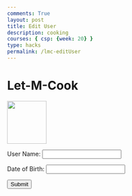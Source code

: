 ```yaml
---
comments: True
layout: post
title: Edit User
description: cooking
courses: { csp: {week: 20} }
type: hacks
permalink: /lmc-editUser
---
```

<style>

</style>
<!-- 
A simple HTML login form with a Login action when button is pressed.  

The form triggers the login_user function defined in the JavaScript below when the Login button is pressed.
-->
<link rel="stylesheet" href="/lmc-frontend/LMC/JS/SCSS/lmcLogin.css">
<div id="titleContainer">
    <h1 id="title">Let-M-Cook</h1>
</div>

<div class="background">

</div>

<div class="container">
    <form id="username" action="javascript:login_user()">
        <p>
        <img src="/lmc-frontend/images/cookie.png" width="92px" height="100px">
        </p>
        <p><label>
            User Name:
            <input class="userInput" type="text" name="name" id="name" required>
        </label></p>
        <p><label>
            Date of Birth:
            <input class="userInput" type="text" id="dob" required>
        </label></p>
        <p>
            <button onclick="login_user()">Submit</button>
        </p>
    </form>
</div>


<!-- 
Below JavaScript code is designed to handle user authentication in a web application. It's written to work with a backend server that uses JWT (JSON Web Tokens) for authentication.

The script defines a function when the page loads. This function is triggered when the Login button in the HTML form above is pressed. 
 -->
<script type="module">
    // uri variable and options object are obtained from config.js
    import { uri, options } from '{{site.baseurl}}/assets/js/api/config.js';
    
    function login_user(){
        // Set Authenticate endpoint
        const url = uri + '/api/users/';

        // Set the body of the request to include login data from the DOM
        const body = {
            name: document.getElementById("name").value,
            dob: document.getElementById("dob").value,
        };

        // Change options according to Authentication requirements
        const authOptions = {
            ...options, // This will copy all properties from options
            method: 'PUT', // Override the method property
            cache: 'no-cache', // Set the cache property
            headers: {
                'Content-Type': 'application/json', // Example header
                'uid': localStorage.getItem('uid') // Set the uid as a header
            },
            body: JSON.stringify(body),
        };

        console.log(url);
        console.log(authOptions);
        console.log(body);
        // Fetch JWT
        fetch(url, authOptions)
        .then(response => {
            // handle error response from Web API
            if (!response.ok) {
                const errorMsg = 'Login error: ' + response.status;
                console.log(errorMsg);
                return;
            }
            window.location.href = "{{site.baseurl}}/data/database";
        })
        // catch fetch errors (ie ACCESS to server blocked)
        .catch(err => {
            console.error(err);
        });
    }

    // Attach login_user to the window object, allowing access to form action
    window.login_user = login_user;
</script>